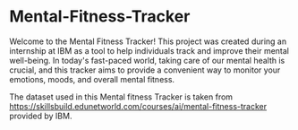 # Mental-Fitness-Tracker
Welcome to the Mental Fitness Tracker! This project was created during an internship at IBM as a tool to help individuals track and improve their mental well-being. In today's fast-paced world, taking care of our mental health is crucial, and this tracker aims to provide a convenient way to monitor your emotions, moods, and overall mental fitness.

The dataset used in this Mental fitness Tracker is taken from https://skillsbuild.edunetworld.com/courses/ai/mental-fitness-tracker provided by IBM.
